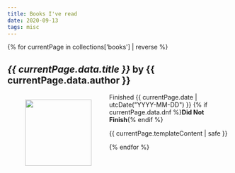 ```yaml
---
title: Books I've read
date: 2020-09-13
tags: misc
---
```

<div class="booklist">
{% for currentPage in collections['books'] | reverse %}
  <div class="bookdetails">
  <h2><em>{{ currentPage.data.title }}</em> by {{ currentPage.data.author }}</h2>
  </div>
  <figure style="float: left;"><img style="width: 150px;" src="{{ currentPage.data.cover }}"></figure>
  <div class="bookreview">
  <p><span class="{% if currentPage.data.dnf %}strike{% endif %}">Finished {{ currentPage.date | utcDate("YYYY-MM-DD") }}</span> {% if currentPage.data.dnf %}<strong>Did Not Finish</strong>{% endif %}</p>
    <p>{{ currentPage.templateContent | safe }}</p>
  </div>
{% endfor %}
</div>
